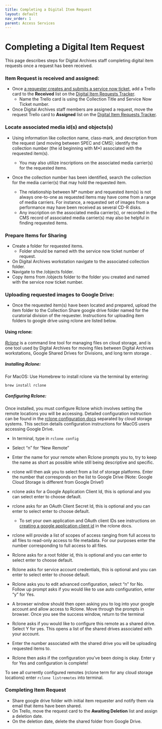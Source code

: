 ```yaml
---
title: Completing a Digital Item Request
layout: default
nav_order: 1
parent: Access Services
---
```


# Completing a Digital Item Request
This page describes steps for Digital Archives staff completing digital item requests once a request has been received. 

### Item Request is received and assigned:
* Once [a requester creates and submits a service now ticket](making-request.html), add a Trello card to the **Received** list on the [Digital Item Requests Tracker](https://trello.com/b/BvWkrdpE/digital-item-requests). 
  * Name the Trello card is using the Collection Title and Service Now Ticket number.     
* Once Digital Archives staff members are assigned a request, move the request Trello card to **Assigned** list on the [Digital Item Requests Tracker](https://trello.com/b/BvWkrdpE/digital-item-requests). 

### Locate associated media id(s) and objects(s)
* Using information like collection name, class-mark, and description from the request (and moving between SPEC and CMS); identify the collection number (the id beginning with M*) associated with the requested item(s). 
  * You may also utilize inscriptions on the associated media carrier(s) for the requested items. 

* Once the collection number has been identified, search the collection for the media carrier(s) that may hold the requested item.      
  * The relationship between M* number and requested item(s) is not always one-to-one as requested items may have come from a range of media carriers.  For instance, a requested set of images from a performance may have been received as several CD-R disks. 
  * Any inscription on the associated media carrier(s), or recorded in the CMS record of associated media carrier(s) may also be helpful in finding requested items.  

### Prepare Items for Sharing 
* Create a folder for requested items. 
  * Folder should be named with the service now ticket number of request. 
* On Digital Archives workstation navigate to the associated collection folder. 
* Navigate to the /objects folder. 
* Copy items from /objects folder to the folder you created and named with the service now ticket number.  

### Uploading requested images to Google Drive:
* Once the requested item(s) have been located and prepared, upload the item folder to the Collection Share google drive folder named for the curatorial division of the requester. Instructions for uploading item folders to google drive using rclone are listed below. 

#### Using rclone: 
[*Rclone*](https://rclone.org/) is a command line tool for managing files on cloud storage, and is one tool  used by Digital Archives for moving files between Digital Archives workstations, Google Shared Drives for Divisions, and long term storage . 

##### Installing Rclone:

For MacOS:
Use Homebrew to install rclone via the terminal by entering:
```
brew install rclone
``` 

##### Configuring Rclone:
Once installed, you must configure Rclone which involves setting the remote locations you will be accessing. Detailed configuration instruction can be found in the [rclone configuration docs](https://rclone.org/docs/) separated by cloud storage systems. This section details configuration instructions for MacOS users accessing Google Drive. 

- In terminal, type in ```rclone config```
  
- Select “n” for “New Remote”
  
- Enter the name for your remote when Rclone prompts you to, try to keep the name as short as possible while still being descriptive and specific. 
  
- rclone will then ask you to select from a list of storage platforms. Enter the number that corresponds on the list to Google Drive (Note: Google Cloud Storage is different from Google Drive!)
- rclone asks for a Google Application Client Id, this is optional and you can select enter to choose default. 
  
- rclone asks for an OAuth Client Secret Id, this is optional and you can enter to select enter to choose default.
    - To set your own application and OAuth client IDs see instructions on [creating a google application client id](https://rclone.org/drive/#making-your-own-client-id) in the rclone docs.
  
- rclone will provide a list of scopes of access ranging from full access to all files to read-only access to file metadata. For our purposes enter the number corresponding to full access to all files. 
  
- Rclone asks for a root folder id, this is optional and you can enter to select enter to choose default.
  
- Rclone asks for service account credentials, this is optional and you can enter to select enter to choose default.
  
- Rclone asks you to edit advanced configuration, select “n” for No. Follow up prompt asks if you would like to use auto configuration, enter “y” for Yes. 
  
- A browser window should then open asking you to log into your google account and allow access to Rclone. Move through the prompts in browser. Once you see the success window, return to the terminal
  
- Rclone asks if you would like to configure this remote as a shared drive. Select Y for yes. This opens a list of the shared drives associated with your account. 
  
- Enter the number associated with the shared drive you will be uploading requested items to. 
  
- Rclone then asks if the configuration you’ve been doing is okay. Enter y for Yes and configuration is complete!

To see all currently configured remotes (rclone term for any cloud storage locations) enter ```rclone listremotes``` into terminal. 

### Completing Item Request
* Share google drive folder with initial item requester and notify them via email that items have been shared.
* On Trello, move the request card to the **Awaiting Deletion** list and assign a deletion date.
* On the deletion date, delete the shared folder from Google Drive.
